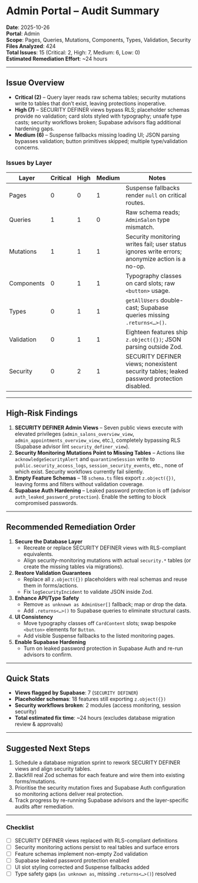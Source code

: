 # Admin Portal – Audit Summary

**Date**: 2025-10-26  
**Portal**: Admin  
**Scope**: Pages, Queries, Mutations, Components, Types, Validation, Security  
**Files Analyzed**: 424  
**Total Issues**: 15 (Critical: 2, High: 7, Medium: 6, Low: 0)  
**Estimated Remediation Effort**: ~24 hours

---

## Issue Overview
- **Critical (2)** – Query layer reads raw schema tables; security mutations write to tables that don’t exist, leaving protections inoperative.
- **High (7)** – SECURITY DEFINER views bypass RLS; placeholder schemas provide no validation; card slots styled with typography; unsafe type casts; security workflows broken; Supabase advisors flag additional hardening gaps.
- **Medium (6)** – Suspense fallbacks missing loading UI; JSON parsing bypasses validation; button primitives skipped; multiple type/validation concerns.

### Issues by Layer
| Layer | Critical | High | Medium | Notes |
|-------|----------|------|--------|-------|
| Pages | 0 | 0 | 1 | Suspense fallbacks render `null` on critical routes. |
| Queries | 1 | 1 | 0 | Raw schema reads; `AdminSalon` type mismatch. |
| Mutations | 1 | 1 | 1 | Security monitoring writes fail; user status ignores write errors; anonymize action is a no-op. |
| Components | 0 | 1 | 1 | Typography classes on card slots; raw `<button>` usage. |
| Types | 0 | 1 | 1 | `getAllUsers` double-cast; Supabase queries missing `.returns<…>()`. |
| Validation | 0 | 1 | 1 | Eighteen features ship `z.object({})`; JSON parsing outside Zod. |
| Security | 0 | 2 | 1 | SECURITY DEFINER views; nonexistent security tables; leaked password protection disabled. |

---

## High-Risk Findings
1. **SECURITY DEFINER Admin Views** – Seven public views execute with elevated privileges (`admin_salons_overview_view`, `admin_appointments_overview_view`, etc.), completely bypassing RLS (Supabase advisor lint `security_definer_view`).  
2. **Security Monitoring Mutations Point to Missing Tables** – Actions like `acknowledgeSecurityAlert` and `quarantineSession` write to `public.security_access_logs`, `session_security_events`, etc., none of which exist. Security workflows currently fail silently.  
3. **Empty Feature Schemas** – 18 `schema.ts` files export `z.object({})`, leaving forms and filters without validation coverage.  
4. **Supabase Auth Hardening** – Leaked password protection is off (advisor `auth_leaked_password_protection`). Enable the setting to block compromised passwords.

---

## Recommended Remediation Order
1. **Secure the Database Layer**
   - Recreate or replace SECURITY DEFINER views with RLS-compliant equivalents.
   - Align security-monitoring mutations with actual `security.*` tables (or create the missing tables via migrations).
2. **Restore Validation Guarantees**
   - Replace all `z.object({})` placeholders with real schemas and reuse them in forms/actions.
   - Fix `logSecurityIncident` to validate JSON inside Zod.
3. **Enhance API/Type Safety**
   - Remove `as unknown as AdminUser[]` fallback; map or drop the data.
   - Add `.returns<…>()` to Supabase queries to eliminate structural casts.
4. **UI Consistency**
   - Move typography classes off `CardContent` slots; swap bespoke `<button>` elements for `Button`.
   - Add visible Suspense fallbacks to the listed monitoring pages.
5. **Enable Supabase Hardening**
   - Turn on leaked password protection in Supabase Auth and re-run advisors to confirm.

---

## Quick Stats
- **Views flagged by Supabase**: 7 (`SECURITY DEFINER`)
- **Placeholder schemas**: 18 features still exporting `z.object({})`
- **Security workflows broken**: 2 modules (access monitoring, session security)
- **Total estimated fix time**: ~24 hours (excludes database migration review & approvals)

---

## Suggested Next Steps
1. Schedule a database migration sprint to rework SECURITY DEFINER views and align security tables.
2. Backfill real Zod schemas for each feature and wire them into existing forms/mutations.
3. Prioritise the security mutation fixes and Supabase Auth configuration so monitoring actions deliver real protection.
4. Track progress by re-running Supabase advisors and the layer-specific audits after remediation.

---

### Checklist
- [ ] SECURITY DEFINER views replaced with RLS-compliant definitions  
- [ ] Security monitoring actions persist to real tables and surface errors  
- [ ] Feature schemas implement non-empty Zod validation  
- [ ] Supabase leaked password protection enabled  
- [ ] UI slot styling corrected and Suspense fallbacks added  
- [ ] Type safety gaps (`as unknown as`, missing `.returns<…>()`) resolved  
